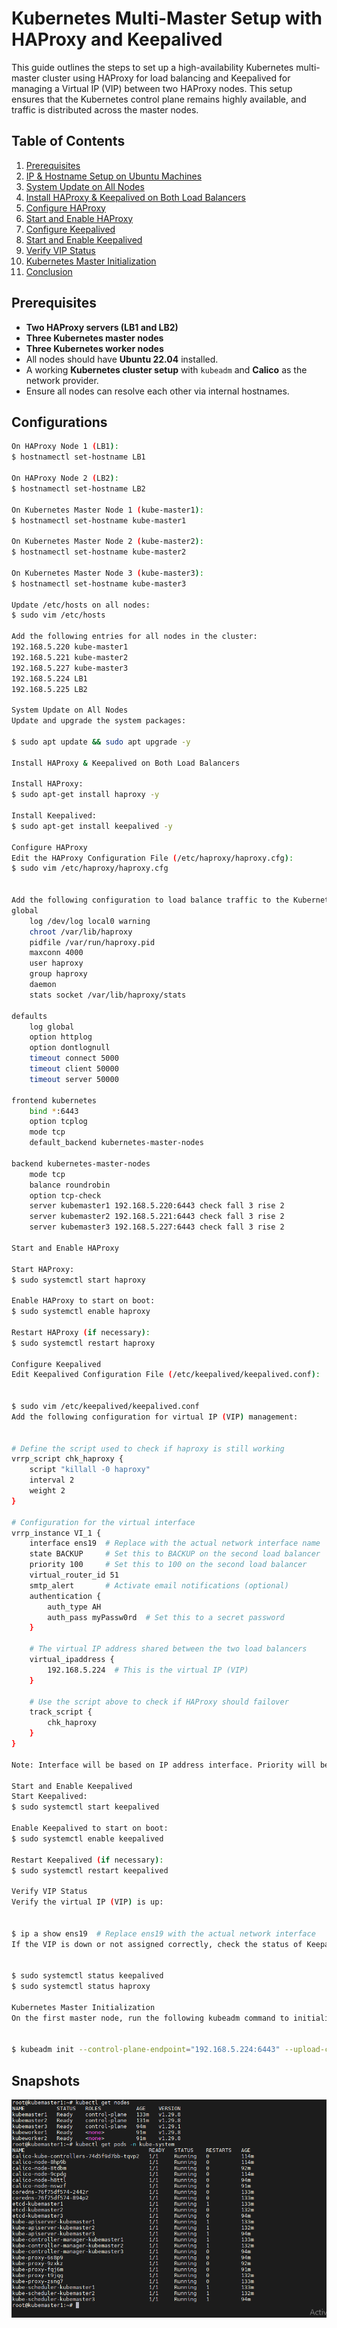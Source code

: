 # Kubernetes Multi-Master Setup with HAProxy and Keepalived

This guide outlines the steps to set up a high-availability Kubernetes multi-master cluster using HAProxy for load balancing and Keepalived for managing a Virtual IP (VIP) between two HAProxy nodes. This setup ensures that the Kubernetes control plane remains highly available, and traffic is distributed across the master nodes.

## Table of Contents

1. [Prerequisites](#prerequisites)
2. [IP & Hostname Setup on Ubuntu Machines](#ip--hostname-setup-on-ubuntu-machines)
3. [System Update on All Nodes](#system-update-on-all-nodes)
4. [Install HAProxy & Keepalived on Both Load Balancers](#install-haproxy--keepalived-on-both-load-balancers)
5. [Configure HAProxy](#configure-haproxy)
6. [Start and Enable HAProxy](#start-and-enable-haproxy)
7. [Configure Keepalived](#configure-keepalived)
8. [Start and Enable Keepalived](#start-and-enable-keepalived)
9. [Verify VIP Status](#verify-vip-status)
10. [Kubernetes Master Initialization](#kubernetes-master-initialization)
11. [Conclusion](#conclusion)

## Prerequisites

- **Two HAProxy servers (LB1 and LB2)**
- **Three Kubernetes master nodes**
- **Three Kubernetes worker nodes**
- All nodes should have **Ubuntu 22.04** installed.
- A working **Kubernetes cluster setup** with `kubeadm` and **Calico** as the network provider.
- Ensure all nodes can resolve each other via internal hostnames.

## Configurations
```bash
On HAProxy Node 1 (LB1):
$ hostnamectl set-hostname LB1

On HAProxy Node 2 (LB2):
$ hostnamectl set-hostname LB2

On Kubernetes Master Node 1 (kube-master1):
$ hostnamectl set-hostname kube-master1

On Kubernetes Master Node 2 (kube-master2):
$ hostnamectl set-hostname kube-master2

On Kubernetes Master Node 3 (kube-master3):
$ hostnamectl set-hostname kube-master3

Update /etc/hosts on all nodes:
$ sudo vim /etc/hosts

Add the following entries for all nodes in the cluster:
192.168.5.220 kube-master1
192.168.5.221 kube-master2
192.168.5.227 kube-master3
192.168.5.224 LB1
192.168.5.225 LB2

System Update on All Nodes
Update and upgrade the system packages:

$ sudo apt update && sudo apt upgrade -y

Install HAProxy & Keepalived on Both Load Balancers

Install HAProxy:
$ sudo apt-get install haproxy -y

Install Keepalived:
$ sudo apt-get install keepalived -y

Configure HAProxy
Edit the HAProxy Configuration File (/etc/haproxy/haproxy.cfg):
$ sudo vim /etc/haproxy/haproxy.cfg


Add the following configuration to load balance traffic to the Kubernetes master nodes:
global
    log /dev/log local0 warning
    chroot /var/lib/haproxy
    pidfile /var/run/haproxy.pid
    maxconn 4000
    user haproxy
    group haproxy
    daemon
    stats socket /var/lib/haproxy/stats

defaults
    log global
    option httplog
    option dontlognull
    timeout connect 5000
    timeout client 50000
    timeout server 50000

frontend kubernetes
    bind *:6443
    option tcplog
    mode tcp
    default_backend kubernetes-master-nodes

backend kubernetes-master-nodes
    mode tcp
    balance roundrobin
    option tcp-check
    server kubemaster1 192.168.5.220:6443 check fall 3 rise 2
    server kubemaster2 192.168.5.221:6443 check fall 3 rise 2
    server kubemaster3 192.168.5.227:6443 check fall 3 rise 2

Start and Enable HAProxy

Start HAProxy:
$ sudo systemctl start haproxy

Enable HAProxy to start on boot:
$ sudo systemctl enable haproxy

Restart HAProxy (if necessary):
$ sudo systemctl restart haproxy

Configure Keepalived
Edit Keepalived Configuration File (/etc/keepalived/keepalived.conf):


$ sudo vim /etc/keepalived/keepalived.conf
Add the following configuration for virtual IP (VIP) management:


# Define the script used to check if haproxy is still working
vrrp_script chk_haproxy {
    script "killall -0 haproxy"
    interval 2
    weight 2
}

# Configuration for the virtual interface
vrrp_instance VI_1 {
    interface ens19  # Replace with the actual network interface name
    state BACKUP     # Set this to BACKUP on the second load balancer
    priority 100     # Set this to 100 on the second load balancer
    virtual_router_id 51
    smtp_alert       # Activate email notifications (optional)
    authentication {
        auth_type AH
        auth_pass myPassw0rd  # Set this to a secret password
    }

    # The virtual IP address shared between the two load balancers
    virtual_ipaddress {
        192.168.5.224  # This is the virtual IP (VIP)
    }

    # Use the script above to check if HAProxy should failover
    track_script {
        chk_haproxy
    }
}

Note: Interface will be based on IP address interface. Priority will be different in both proxy server(ex:100,120). Virtual ip is free ip address which is not use in anywhere.

Start and Enable Keepalived
Start Keepalived:
$ sudo systemctl start keepalived

Enable Keepalived to start on boot:
$ sudo systemctl enable keepalived

Restart Keepalived (if necessary):
$ sudo systemctl restart keepalived

Verify VIP Status
Verify the virtual IP (VIP) is up:


$ ip a show ens19  # Replace ens19 with the actual network interface
If the VIP is down or not assigned correctly, check the status of Keepalived and HAProxy:


$ sudo systemctl status keepalived
$ sudo systemctl status haproxy

Kubernetes Master Initialization
On the first master node, run the following kubeadm command to initialize the Kubernetes control plane:


$ kubeadm init --control-plane-endpoint="192.168.5.224:6443" --upload-certs --apiserver-advertise-address=192.168.5.20 --pod-network-cidr=192.168.0.0/16

```

## Snapshots

![GCP Dashboard](./snapshots/Screenshot_1.png)  


